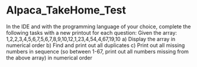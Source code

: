 # Alpaca_TakeHome_Test

In the IDE and with the programming language of your choice, complete the following tasks with a new printout for each question:
Given the array: 1,2,2,3,4,5,6,7,5,6,7,8,9,10,12,1,23,4,54,4,67,19,10
a) Display the array in numerical order
b) Find and print out all duplicates
c) Print out all missing numbers in sequence (so between 1-67, print out all numbers missing from the above array) in numerical order
